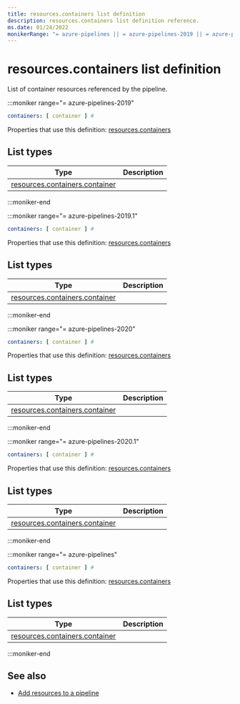 ```yaml
---
title: resources.containers list definition
description: resources.containers list definition reference.
ms.date: 01/24/2022
monikerRange: "= azure-pipelines || = azure-pipelines-2019 || = azure-pipelines-2019.1 || = azure-pipelines-2020 || = azure-pipelines-2020.1"
---
```


# resources.containers list definition


List of container resources referenced by the pipeline.


:::moniker range="= azure-pipelines-2019"

<!-- :::api-definition signature="containerResources[containerResource]" version="azure-pipelines-2019"::: -->

```yaml
containers: [ container ] # 
```


Properties that use this definition: [resources.containers](resources.md)

## List types

| Type     | Description |
|----------|-------------|
| [resources.containers.container](resources-containers-container.md) |  |

<!-- :::api-definition-end::: -->

:::moniker-end

:::moniker range="= azure-pipelines-2019.1"

<!-- :::api-definition signature="containerResources[containerResource]" version="azure-pipelines-2019.1"::: -->

```yaml
containers: [ container ] # 
```


Properties that use this definition: [resources.containers](resources.md)

## List types

| Type     | Description |
|----------|-------------|
| [resources.containers.container](resources-containers-container.md) |  |

<!-- :::api-definition-end::: -->

:::moniker-end

:::moniker range="= azure-pipelines-2020"

<!-- :::api-definition signature="containerResources[containerResource]" version="azure-pipelines-2020"::: -->

```yaml
containers: [ container ] # 
```


Properties that use this definition: [resources.containers](resources.md)

## List types

| Type     | Description |
|----------|-------------|
| [resources.containers.container](resources-containers-container.md) |  |

<!-- :::api-definition-end::: -->

:::moniker-end

:::moniker range="= azure-pipelines-2020.1"

<!-- :::api-definition signature="containerResources[containerResource]" version="azure-pipelines-2020.1"::: -->

```yaml
containers: [ container ] # 
```


Properties that use this definition: [resources.containers](resources.md)

## List types

| Type     | Description |
|----------|-------------|
| [resources.containers.container](resources-containers-container.md) |  |

<!-- :::api-definition-end::: -->

:::moniker-end

:::moniker range="= azure-pipelines"

<!-- :::api-definition signature="containerResources[containerResource]" version="azure-pipelines"::: -->

```yaml
containers: [ container ] # 
```


Properties that use this definition: [resources.containers](resources.md)

## List types

| Type     | Description |
|----------|-------------|
| [resources.containers.container](resources-containers-container.md) |  |

<!-- :::api-definition-end::: -->

:::moniker-end


<!-- Remarks -->


<!-- Examples -->


## See also

- [Add resources to a pipeline](/azure/devops/pipelines/process/resources)
